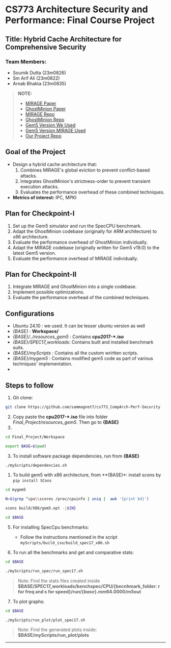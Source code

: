 # CS773 Architecture Security and Performance: Final Course Project

## Title: Hybrid Cache Architecture for Comprehensive Security

### Team Members:
- Soumik Dutta (23m0826)
- Sm Arif Ali (23m0822)
- Arnab Bhakta (23m0835)

> **NOTE:**  
> - [MIRAGE Paper](https://www.usenix.org/system/files/sec21-saileshwar.pdf)  
> - [GhostMinion Paper](https://dl.acm.org/doi/pdf/10.1145/3466752.3480074)  
> - [MIRAGE Repo](https://github.com/gururaj-s/mirage/tree/master)  
> - [GhostMinion Repo](https://github.com/SamAinsworth/reproduce-ghostminion-paper)  
> - [Gem5 Version We Used](https://github.com/gem5/gem5/tree/v24.1.0.2)  
> - [Gem5 Version MIRAGE Used](https://github.com/gem5/gem5/tree/v19.0)  
> - [Our Project Repo](https://github.com/sammagnet7/cs773_CompArch-Perf-Security/tree/main/Final_Project)  

## Goal of the Project
- Design a hybrid cache architecture that:
  1. Combines MIRAGE's global eviction to prevent conﬂict-based attacks.
  2. Integrates GhostMinion's strictness-order to prevent transient execution attacks.
  3. Evaluates the performance overhead of these combined techniques.
- **Metrics of interest:** IPC, MPKI

## Plan for Checkpoint-I
1. Set up the Gem5 simulator and run the SpecCPU benchmark.
2. Adapt the GhostMinion codebase (originally for ARM architecture) to x86 architecture.
3. Evaluate the performance overhead of GhostMinion individually.
4. Adapt the MIRAGE codebase (originally written for Gem5 v19.0) to the latest Gem5 version.
5. Evaluate the performance overhead of MIRAGE individually.

## Plan for Checkpoint-II
1. Integrate MIRAGE and GhostMinion into a single codebase.
2. Implement possible optimizations.
3. Evaluate the performance overhead of the combined techniques.


## Configurations
- Ubuntu 24.10 :  we used. It can be lesser ubuntu version as well
- *{BASE}* : **Workspace/**
- *{BASE}/../resources_gem5* : Contains **cpu2017-*.iso**
- *{BASE}/SPEC17_workloads*: Contains built and installed benchmark suits.
- *{BASE}/myScripts* : Contains all the custom wrirtten scripts.
- *{BASE}/mygem5* : Contains modified gem5 code as part of various techniques' implementation.
- 

## Steps to follow
1. Git clone: 
```bash
git clone https://github.com/sammagnet7/cs773_CompArch-Perf-Security
```
2. Copy paste the **cpu2017-*.iso** file into folder *Final_Project/resources_gem5*. Then go to **{BASE}**
3. 
```bash
cd Final_Project/Workspace 

export BASE=$(pwd)
```
3. To install software package dependencies, run from **{BASE}**
```bash
./myScripts/dependencies.sh
```
1. To build gem5 with x86 architecture, from **{BASE}*: install scons by `pip install SCons`
```bash
cd mygem5

N=$(grep ^cpu\\scores /proc/cpuinfo | uniq |  awk '{print $4}')

scons build/X86/gem5.opt -j${N}

cd $BASE
```
5. For installing SpecCpu benchmarks: 
   - Follow the instructions mentioned in the script `myScripts/build_iso/build_spec17_x86.sh`
  
6. To run all the benchmarks and get and comparative stats: 
```bash
cd $BASE

./myScripts/run_spec/run_spec17.sh

```
>Note: Find the stats files created inside **$BASE/SPEC17_workloads/benchspec/CPU/{becnhmark_folder: r for freq and s for speed}/run/{*base*}.mm64.0000/m5out**

7. To plot graphs:
```bash
cd $BASE

./myScripts/run_plot/plot_spec17.sh
```
> Note: Find the generated plots inside: **$BASE/myScripts/run_plot/plots**
---